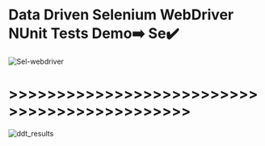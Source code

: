 # Data Driven Selenium WebDriver NUnit Tests Demo➡️ Se✔️
![Sel-webdriver](https://user-images.githubusercontent.com/90700181/224810784-e59f853b-967f-4bbd-b1df-29cc165e9009.jpg)
# >>>>>>>>>>>>>>>>>>>>>>>>>>>>>>>>>>>>>>>>>>>>>
![ddt_results](https://user-images.githubusercontent.com/90700181/225455699-86eda958-626d-409a-a50f-0c0bb9846a7c.png)


